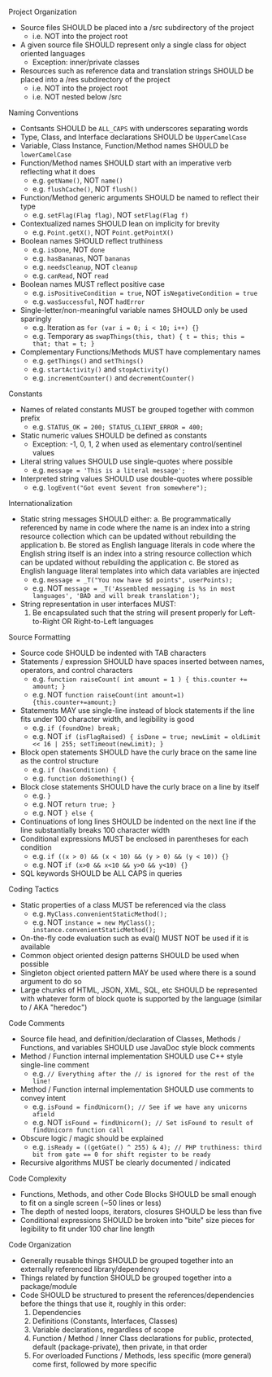 Project Organization
 * Source files SHOULD be placed into a /src subdirectory of the project
   * i.e. NOT into the project root
 * A given source file SHOULD represent only a single class for object oriented languages
   * Exception: inner/private classes
 * Resources such as reference data and translation strings SHOULD be placed into a /res subdirectory of the project
   * i.e. NOT into the project root
   * i.e. NOT nested below /src

Naming Conventions
 * Contsants SHOULD be `ALL_CAPS` with underscores separating words
 * Type, Class, and Interface declarations SHOULD be `UpperCamelCase`
 * Variable, Class Instance, Function/Method names SHOULD be `lowerCamelCase`
 * Function/Method names SHOULD start with an imperative verb reflecting what it does
   * e.g. `getName()`, NOT `name()`
   * e.g. `flushCache()`, NOT `flush()`
 * Function/Method generic arguments SHOULD be named to reflect their type
   * e.g. `setFlag(Flag flag)`, NOT `setFlag(Flag f)`
 * Contextualized names SHOULD lean on implicity for brevity
   * e.g. `Point.getX()`, NOT `Point.getPointX()`
 * Boolean names SHOULD reflect truthiness
   * e.g. `isDone`, NOT `done`
   * e.g. `hasBananas`, NOT `bananas`
   * e.g. `needsCleanup`, NOT `cleanup`
   * e.g. `canRead`, NOT `read`
 * Boolean names MUST reflect positive case
   * e.g. `isPositiveCondition = true`, NOT `isNegativeCondition = true`
   * e.g. `wasSuccessful`, NOT `hadError`
 * Single-letter/non-meaningful variable names SHOULD only be used sparingly
   * e.g. Iteration as `for (var i = 0; i < 10; i++) {}`
   * e.g. Temporary as `swapThings(this, that) { t = this; this = that; that = t; }`
 * Complementary Functions/Methods MUST have complementary names
   * e.g. `getThings()` and  `setThings()`
   * e.g. `startActivity()` and  `stopActivity()`
   * e.g. `incrementCounter()` and  `decrementCounter()`

Constants
 * Names of related constants MUST be grouped together with common prefix
   * e.g. `STATUS_OK = 200; STATUS_CLIENT_ERROR = 400;`
 * Static numeric values SHOULD be defined as constants
   * Exception: -1, 0, 1, 2 when used as elementary control/sentinel values
 * Literal string values SHOULD use single-quotes where possible
   * e.g. `message = 'This is a literal message';`
 * Interpreted string values SHOULD use double-quotes where possible
   * e.g. `logEvent("Got event $event from somewhere");`

Internationalization
 * Static string messages SHOULD either:
   a. Be programmatically referenced by name in code where the name is an index into a string resource collection which can be updated without rebuilding the application
   b. Be stored as English language literals in code where the English string itself is an index into a string resource collection which can be updated without rebuilding the application
   c. Be stored as English language literal templates into which data variables are injected
      * e.g. `message = _T("You now have $d points", userPoints);`
      * e.g. NOT `message = _T('Assembled messaging is %s in most languages', 'BAD and will break translation');`
 * String representation in user interfaces MUST:
   1. Be encapsulated such that the string will present properly for Left-to-Right OR Right-to-Left languages

Source Formatting
 * Source code SHOULD be indented with TAB characters
 * Statements / expression SHOULD have spaces inserted between names, operators, and control characters
   * e.g. `function raiseCount( int amount = 1 ) { this.counter += amount; }`
   * e.g. NOT `function raiseCount(int amount=1){this.counter+=amount;}`
 * Statements MAY use single-line instead of block statements if the line fits under 100 character width, and legibility is good
   * e.g. `if (foundOne) break;` 
   * e.g. NOT `if (isFlagRaised) { isDone = true; newLimit = oldLimit << 16 | 255; setTimeout(newLimit); }`
 * Block open statements SHOULD have the curly brace on the same line as the control structure
   * e.g. `if (hasCondition) {`
   * e.g. `function doSomething() {`
 * Block close statements SHOULD have the curly brace on a line by itself
   * e.g. `}`
   * e.g. NOT `return true; }`
   * e.g. NOT `} else {`
 * Continuations of long lines SHOULD be indented on the next line if the line substantially breaks 100 character width
 * Conditional expressions MUST be enclosed in parentheses for each condition
   * e.g. `if ((x > 0) && (x < 10) && (y > 0) && (y < 10)) {}`
   * e.g. NOT `if (x>0 && x<10 && y>0 && y<10) {}`
 * SQL keywords SHOULD be ALL CAPS in queries

Coding Tactics
 * Static properties of a class MUST be referenced via the class
   * e.g. `MyClass.convenientStaticMethod();`
   * e.g. NOT `instance = new MyClass(); instance.convenientStaticMethod();`
 * On-the-fly code evaluation such as eval() MUST NOT be used if it is available
 * Common object oriented design patterns SHOULD be used when possible
 * Singleton object oriented pattern MAY be used where there is a sound argument to do so
 * Large chunks of HTML, JSON, XML, SQL, etc SHOULD be represented with whatever form of block quote is supported by the language (similar to / AKA "heredoc")

Code Comments
 * Source file head, and definition/declaration of Classes, Methods / Functions, and variables SHOULD use JavaDoc style block comments
 * Method / Function internal implementation SHOULD use C++ style single-line comment
   * e.g. `// Everything after the // is ignored for the rest of the line!`
 * Method / Function internal implementation SHOULD use comments to convey intent
   * e.g. `isFound = findUnicorn(); // See if we have any unicorns afield`
   * e.g. NOT `isFound = findUnicorn(); // Set isFound to result of findUnicorn function call`
 * Obscure logic / magic should be explained
   * e.g. `isReady = ((getGate() ^ 255) & 4); // PHP truthiness: third bit from gate == 0 for shift register to be ready`
 * Recursive algorithms MUST be clearly documented / indicated

Code Complexity
 * Functions, Methods, and other Code Blocks SHOULD be small enough to fit on a single screen (~50 lines or less)
 * The depth of nested loops, iterators, closures SHOULD be less than five
 * Conditional expressions SHOULD be broken into "bite" size pieces for legibility to fit under 100 char line length

Code Organization
 * Generally reusable things SHOULD be grouped together into an externally referenced library/dependency
 * Things related by function SHOULD be grouped together into a package/module
 * Code SHOULD be structured to present the references/dependencies before the things that use it, roughly in this order:
   1. Dependencies
   2. Definitions (Constants, Interfaces, Classes)
   3. Variable declarations, regardless of scope
   4. Function / Method / Inner Class declarations for public, protected, default (package-private), then private, in that order
   5. For overloaded Functions / Methods, less specific (more general) come first, followed by more specific

